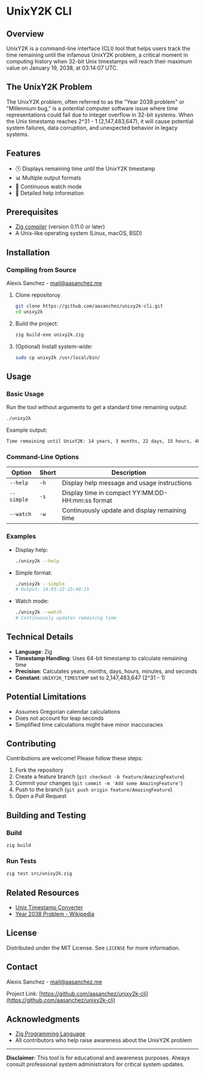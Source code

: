 # UnixY2K CLI

## Overview

UnixY2K is a command-line interface (CLI) tool that helps users track the time remaining until the infamous UnixY2K
problem, a critical moment in computing history when 32-bit Unix timestamps will reach their maximum value on
January 19, 2038, at 03:14:07 UTC.

## The UnixY2K Problem

The UnixY2K problem, often referred to as the "Year 2038 problem" or "Millennium bug," is a potential computer
software issue where time representations could fail due to integer overflow in 32-bit systems. When the Unix
timestamp reaches 2^31 - 1 (2,147,483,647), it will cause potential system failures, data corruption, and
unexpected behavior in legacy systems.

## Features

- 🕒 Displays remaining time until the UnixY2K timestamp
- 📊 Multiple output formats
- 🔄 Continuous watch mode
- 📝 Detailed help information

## Prerequisites

- [Zig compiler](https://ziglang.org/download/) (version 0.11.0 or later)
- A Unix-like operating system (Linux, macOS, BSD)

## Installation

### Compiling from Source

Alexis Sanchez - <mail@aasanchez.me>

1. Clone repositoruy

   ```bash
   git clone https://github.com/aasanchez/unixy2k-cli.git
   cd unixy2k
   ```

2. Build the project:

   ```bash
   zig build-exe unixy2k.zig
   ```

3. (Optional) Install system-wide:

   ```bash
   sudo cp unixy2k /usr/local/bin/
   ```

## Usage

### Basic Usage

Run the tool without arguments to get a standard time remaining output:

```bash
./unixy2k
```

Example output:

```txt
Time remaining until UnixY2K: 14 years, 3 months, 22 days, 15 hours, 40 minutes, 15 seconds.
```

### Command-Line Options

| Option     | Short | Description                                      |
|------------|-------|--------------------------------------------------|
| `--help`   | `-h`  | Display help message and usage instructions      |
| `--simple` | `-s`  | Display time in compact YY:MM:DD-HH:mm:ss format |
| `--watch`  | `-w`  | Continuously update and display remaining time   |

### Examples

- Display help:

   ```bash
   ./unixy2k --help
   ```

- Simple format:

   ```bash
   ./unixy2k --simple
   # Output: 14:03:22-15:40:15
   ```

- Watch mode:

   ```bash
   ./unixy2k --watch
   # Continuously updates remaining time
   ```

## Technical Details

- **Language**: Zig
- **Timestamp Handling**: Uses 64-bit timestamp to calculate remaining time
- **Precision**: Calculates years, months, days, hours, minutes, and seconds
- **Constant**: `UNIXY2K_TIMESTAMP` set to 2,147,483,647 (2^31 - 1)

## Potential Limitations

- Assumes Gregorian calendar calculations
- Does not account for leap seconds
- Simplified time calculations might have minor inaccuracies

## Contributing

Contributions are welcome! Please follow these steps:

1. Fork the repository
2. Create a feature branch (`git checkout -b feature/AmazingFeature`)
3. Commit your changes (`git commit -m 'Add some AmazingFeature'`)
4. Push to the branch (`git push origin feature/AmazingFeature`)
5. Open a Pull Request

## Building and Testing

### Build

```bash
zig build
```

### Run Tests

```bash
zig test src/unixy2k.zig
```

## Related Resources

- [Unix Timestamp Converter](https://www.unixtimestamp.com/)
- [Year 2038 Problem - Wikipedia](https://en.wikipedia.org/wiki/Year_2038_problem)

## License

Distributed under the MIT License. See `LICENSE` for more information.

## Contact

Alexis Sanchez - <mail@aasanchez.me>

Project Link: [https://github.com/aasanchez/unixy2k-cli](https://github.com/aasanchez/unixy2k-cli)

## Acknowledgments

- [Zig Programming Language](https://ziglang.org/)
- All contributors who help raise awareness about the UnixY2K problem

---
**Disclaimer**: This tool is for educational and awareness purposes. Always consult professional system administrators for critical system updates.

